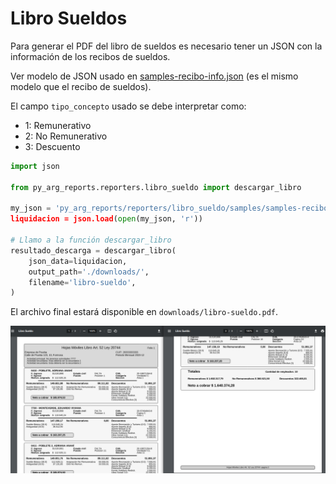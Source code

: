# Libro Sueldos

Para generar el PDF del libro de sueldos es necesario tener un JSON con la información de los recibos de sueldos.  

Ver modelo de JSON usado en [samples-recibo-info.json](/py_arg_reports/reporters/libro_sueldo/samples/samples-recibo-info.json)
(es el mismo modelo que el recibo de sueldos).  

El campo `tipo_concepto` usado se debe interpretar como:
  - 1: Remunerativo
  - 2: No Remunerativo
  - 3: Descuento

```python
import json

from py_arg_reports.reporters.libro_sueldo import descargar_libro

my_json = 'py_arg_reports/reporters/libro_sueldo/samples/samples-recibo-info.json
liquidacion = json.load(open(my_json, 'r'))

# Llamo a la función descargar_libro
resultado_descarga = descargar_libro(
    json_data=liquidacion,
    output_path='./downloads/',
    filename='libro-sueldo',
)
```

El archivo final estará disponible en `downloads/libro-sueldo.pdf`.  

![Libro Sueldos](/docs/images/libro-sueldo.png)